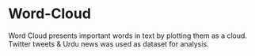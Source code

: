 # Word-Cloud
Word Cloud presents important words in text by plotting them as a cloud. Twitter tweets &amp; Urdu news was used as dataset for analysis.
